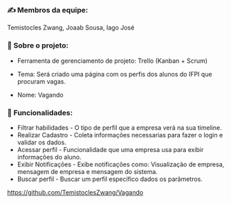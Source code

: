 ### ✍️ Membros da equipe:
Temistocles Zwang, Joaab Sousa, Iago José

### 📝 Sobre o projeto:

* Ferramenta de gerenciamento de projeto: Trello (Kanban + Scrum)

* Tema: Será criado uma página com os perfis dos alunos do IFPI que procuram vagas.
* Nome: Vagando

### 📝 Funcionalidades:

* Filtrar habilidades - O tipo de perfil que a empresa verá na sua timeline.
* Realizar Cadastro - Coleta informações necessarias para fazer o login e validar os dados.
* Acessar perfil - Funcionalidade que uma empresa usa para exibir informações do aluno.
* Exibir Notificações - Exibe notificações como: Visualização de empresa, mensagem de empresa e mensagem do sistema.
* Buscar perfil - Buscar um perfil específico dados os parâmetros.

https://github.com/TemistoclesZwang/Vagando
